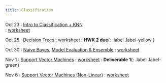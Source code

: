 ```yaml
---
title: Classification
---
```


Oct 23 
: [Intro to Classification + KNN](https://github.com/gallettilance/Data-Science-Fundamentals/raw/main/lecture_12/12_Classification_KNN.pdf)  
  : [worksheet](https://github.com/gallettilance/Data-Science-Fundamentals/blob/main/lecture_12/worksheet_12.ipynb)  

Oct 25 
: [Decision Trees](https://github.com/gallettilance/Data-Science-Fundamentals/raw/main/lecture_13/13_Decision_Trees.pdf) 
  : [worksheet](https://github.com/gallettilance/Data-Science-Fundamentals/blob/main/lecture_13/worksheet_13.ipynb) 
    : **HWK 2 due**{: .label .label-yellow } 

Oct 30 
: [Naive Bayes](https://github.com/gallettilance/Data-Science-Fundamentals/raw/main/lecture_14/14_Naive_Bayes.pdf), [Model Evaluation & Ensemble](https://github.com/gallettilance/Data-Science-Fundamentals/raw/main/lecture_14/14_Model_Evaluation_and_Ensemble_Methods.pdf) 
  : [worksheet](https://github.com/gallettilance/Data-Science-Fundamentals/blob/main/lecture_14/worksheet_14.ipynb) 

Nov 1 
: [Support Vector Machines](https://github.com/gallettilance/Data-Science-Fundamentals/raw/main/lecture_15/15_Support_Vector_Machines.pdf) 
  : [worksheet](https://github.com/gallettilance/Data-Science-Fundamentals/blob/main/lecture_15/worksheet_15.ipynb) 
    : **Deliverable 1**{: .label .label-green} 

Nov 6 
: [Support Vector Machines (Non-Linear)](https://github.com/gallettilance/Data-Science-Fundamentals/raw/main/lecture_16/16_Support_Vector_Machines.pdf)
  : [worksheet](https://github.com/gallettilance/Data-Science-Fundamentals/blob/main/lecture_16/worksheet_16.ipynb) 
